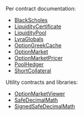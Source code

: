 
Per contract documentation:
* [BlackScholes](docs/contracts/blackscholes.md)
* [LiquidityCertificate](docs/contracts/liquiditycertificate.md)
* [LiquidityPool](docs/contracts/liquiditypool.md)
* [LyraGlobals](docs/contracts/lyraglobals.md)
* [OptionGreekCache](docs/contracts/optiongreekcache.md)
* [OptionMarket](docs/contracts/optionmarket.md)
* [OptionMarketPricer](docs/contracts/optionmarketpricer.md)
* [PoolHedger](docs/contracts/poolhedger.md)
* [ShortCollateral](docs/contracts/shortcollateral.md)

Utility contracts and libraries:
* [OptionMarketViewer](docs/contracts/util/optionmarketviewer.md)
* [SafeDecimalMath](docs/contracts/util/safedecimalmath.md)
* [SignedSafeDecimalMath](docs/contracts/util/signedsafedecimalmath.md)